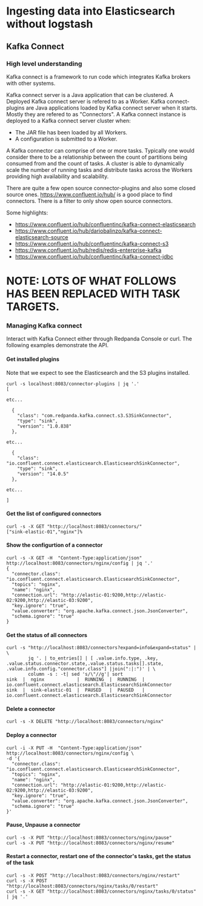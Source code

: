 # Ingesting data into Elasticsearch without logstash

## Kafka Connect

### High level understanding

Kafka connect is a framework to run code which integrates Kafka brokers with other systems.

Kafka connect server is a Java application that can be clustered.
A Deployed Kafka connect server is refered to as a Worker.
Kafka connect-plugins are Java applications loaded by Kafka connect server when it starts. Mostly they are refered to as "Connectors".
A Kafka connect instance is deployed to a Kafka connect server cluster when:
- The JAR file has been loaded by all Workers.
- A configuration is submitted to a Worker.

A Kafka connector can comprise of one or more tasks. Typically one would consider there to be a relationship between the count of partitions being consumed from and the count of tasks. A cluster is able to dynamically scale the number of running tasks and distribute tasks across the Workers providing high availability and scalability.

There are quite a few open source connector-plugins and also some closed source ones.
https://www.confluent.io/hub/ is a good place to find connectors. There is a filter to only show open source connectors.

Some highlights:
- https://www.confluent.io/hub/confluentinc/kafka-connect-elasticsearch
- https://www.confluent.io/hub/dariobalinzo/kafka-connect-elasticsearch-source
- https://www.confluent.io/hub/confluentinc/kafka-connect-s3
- https://www.confluent.io/hub/redis/redis-enterprise-kafka
- https://www.confluent.io/hub/confluentinc/kafka-connect-jdbc

# NOTE: LOTS OF WHAT FOLLOWS HAS BEEN REPLACED WITH TASK TARGETS.

### Managing Kafka connect

Interact with Kafka Connect either through Redpanda Console or curl.
The following examples demonstrate the API.

#### Get installed plugins

Note that we expect to see the Elasticsearch and the S3 plugins installed.
```
curl -s localhost:8083/connector-plugins | jq '.'
[

etc...

  {
    "class": "com.redpanda.kafka.connect.s3.S3SinkConnector",
    "type": "sink",
    "version": "1.0.838"
  },

etc...

  {
    "class": "io.confluent.connect.elasticsearch.ElasticsearchSinkConnector",
    "type": "sink",
    "version": "14.0.5"
  },

etc...

]
```

#### Get the list of configured connectors

```
curl -s -X GET "http://localhost:8083/connectors/"
["sink-elastic-01","nginx"]%
```

#### Show the configurtion of a connector

```
curl -s -X GET -H  "Content-Type:application/json" http://localhost:8083/connectors/nginx/config | jq '.'
{
  "connector.class": "io.confluent.connect.elasticsearch.ElasticsearchSinkConnector",
  "topics": "nginx",
  "name": "nginx",
  "connection.url": "http://elastic-01:9200,http://elastic-02:9200,http://elastic-03:9200",
  "key.ignore": "true",
  "value.converter": "org.apache.kafka.connect.json.JsonConverter",
  "schema.ignore": "true"
}
```

#### Get the status of all connectors

```
curl -s "http://localhost:8083/connectors?expand=info&expand=status" | \
        jq '. | to_entries[] | [ .value.info.type, .key, .value.status.connector.state,.value.status.tasks[].state, .value.info.config."connector.class"] |join(":|:")' | \
        column -s : -t| sed 's/\"//g'| sort
sink  |  nginx            |  RUNNING  |  RUNNING  |  io.confluent.connect.elasticsearch.ElasticsearchSinkConnector
sink  |  sink-elastic-01  |  PAUSED   |  PAUSED   |  io.confluent.connect.elasticsearch.ElasticsearchSinkConnector
```

#### Delete a connector

```
curl -s -X DELETE "http://localhost:8083/connectors/nginx"
```

#### Deploy a connector

```
curl -i -X PUT -H  "Content-Type:application/json" http://localhost:8083/connectors/nginx/config \
-d '{
  "connector.class": "io.confluent.connect.elasticsearch.ElasticsearchSinkConnector",
  "topics": "nginx",
  "name": "nginx",
  "connection.url": "http://elastic-01:9200,http://elastic-02:9200,http://elastic-03:9200",
  "key.ignore": "true",
  "value.converter": "org.apache.kafka.connect.json.JsonConverter",
  "schema.ignore": "true"
}'
```

#### Pause, Unpause a connector

```
curl -s -X PUT "http://localhost:8083/connectors/nginx/pause"
curl -s -X PUT "http://localhost:8083/connectors/nginx/resume"
```

#### Restart a connector, restart one of the connector's tasks, get the status of the task


```
curl -s -X POST "http://localhost:8083/connectors/nginx/restart"
curl -s -X POST "http://localhost:8083/connectors/nginx/tasks/0/restart"
curl -s -X GET "http://localhost:8083/connectors/nginx/tasks/0/status" | jq '.'
```

